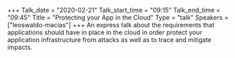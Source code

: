 +++
Talk_date = "2020-02-21"
Talk_start_time = "09:15"
Talk_end_time = "09:45"
Title = "Protecting your App in the Cloud"
Type = "talk"
Speakers = ["leoswaldo-macias"]
+++
An express talk about the requirements that applications should have in place in the cloud in order protect your application infrastructure from attacks as well as to trace and mitigate impacts.
